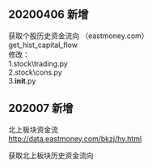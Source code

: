 ## 20200406 新增
获取个股历史资金流向    （eastmoney.com）  
get_hist_capital_flow  
修改：  
1.stock\trading.py   
2.stock\cons.py   
3.__init__.py  

## 202007 新增  
北上板块资金流   
http://data.eastmoney.com/bkzj/hy.html  

获取北上板块历史资金流向  
